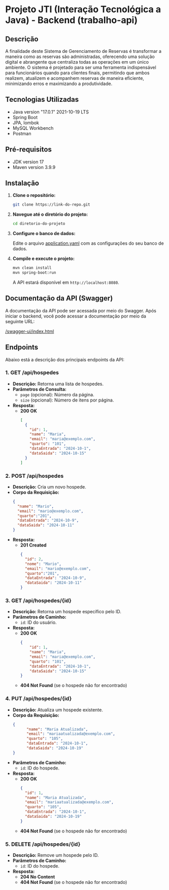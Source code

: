 # Projeto JTI (Interação Tecnológica a Java) - Backend (trabalho-api)

## Descrição

A finalidade deste Sistema de Gerenciamento de Reservas é transformar a maneira como as reservas são 
administradas, oferecendo uma solução digital e abrangente que centraliza todas as operações em um 
único ambiente. O sistema é projetado para ser uma ferramenta indispensável para funcionários quando 
para clientes finais, permitindo que ambos realizem, atualizem e acompanhem reservas de maneira 
eficiente, minimizando erros e maximizando a produtividade.

## Tecnologias Utilizadas

- Java version "17.0.1" 2021-10-19 LTS
- Spring Boot
- JPA, lombok
- MySQL Workbench
- Postman

## Pré-requisitos

- JDK version 17
- Maven version 3.9.9

## Instalação

1. **Clone o repositório:**

   ```bash
   git clone https://link-do-repo.git
   ```

2. **Navegue até o diretório do projeto:**

   ```bash
   cd diretorio-do-projeto
   ```

3. **Configure o banco de dados:**

   Edite o arquivo [application.yaml](src/main/resources/application.yaml) com as configurações do seu banco de dados.

4. **Compile e execute o projeto:**

   ```bash
   mvn clean install
   mvn spring-boot:run
   ```

   A API estará disponível em `http://localhost:8080`.

## Documentação da API (Swagger)

A documentação da API pode ser acessada por meio do Swagger. Após iniciar o backend, você pode acessar a documentação por meio da seguinte URL:

[/swagger-ui/index.html](http://localhost:8080//swagger-ui/index.html)

## Endpoints

Abaixo está a descrição dos principais endpoints da API:


### **1. GET /api/hospedes**

- **Descrição:** Retorna uma lista de hospedes.
- **Parâmetros de Consulta:**
  - `page` (opcional): Número da página.
  - `size` (opcional): Número de itens por página.
- **Resposta:**
  - **200 OK**
    ```json
    [
      {
        "id": 1,
        "name": "Maria",
        "email": "maria@exemplo.com",
        "quarto": "101",
        "dataEntrada": "2024-10-1",
        "dataSaida": "2024-10-15"
      }
    ]
    ```

### **2. POST /api/hospedes**

- **Descrição:** Cria um novo hospede.
- **Corpo da Requisição:**
  ```json
  {
    "name": "Mario",
    "email": "mario@exemplo.com",
    "quarto":"201", 
    "dataEntrada": "2024-10-9",
    "dataSaida": "2024-10-11"
  }
  ```
- **Resposta:**
  - **201 Created**
    ```json
    {
      "id": 2,
      "nome": "Mario",
      "email": "mario@exemplo.com",
      "quarto":"201", 
      "dataEntrada": "2024-10-9",
      "dataSaida": "2024-10-11"
    }
    ```

### **3. GET /api/hospedes/{id}**

- **Descrição:** Retorna um hospede específico pelo ID.
- **Parâmetros de Caminho:**
  - `id`: ID do usuário.
- **Resposta:**
  - **200 OK**
    ```json
    {
        "id": 1,
        "name": "Maria",
        "email": "maria@exemplo.com",
        "quarto": "101",
        "dataEntrada": "2024-10-1",
        "dataSaida": "2024-10-15"
    }
    ```
  - **404 Not Found** (se o hospede não for encontrado)

### **4. PUT /api/hospedes/{id}**

- **Descrição:** Atualiza um hospede existente.
- **Corpo da Requisição:**
  ```json
  {
        "name": "Maria Atualizada",
        "email": "mariaatualizada@exemplo.com",
        "quarto": "105",
        "dataEntrada": "2024-10-1",
        "dataSaida": "2024-10-19"
  }
  ```
- **Parâmetros de Caminho:**
  - `id`: ID do hospede.
- **Resposta:**
  - **200 OK**
    ```json
    {
      "id": 1,
      "name": "Maria Atualizada",
      "email": "mariaatualizada@exemplo.com",
      "quarto": "105",
      "dataEntrada": "2024-10-1",
      "dataSaida": "2024-10-19"
    }
    ```
  - **404 Not Found** (se o hospede não for encontrado)

### **5. DELETE /api/hospedes/{id}**

- **Descrição:** Remove um hospede pelo ID.
- **Parâmetros de Caminho:**
  - `id`: ID do hospede.
- **Resposta:**
  - **204 No Content**
  - **404 Not Found** (se o hospede não for encontrado)
